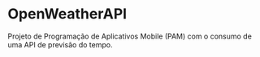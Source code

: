 # OpenWeatherAPI
Projeto de Programação de Aplicativos Mobile (PAM) com o consumo de uma API de previsão do tempo.
